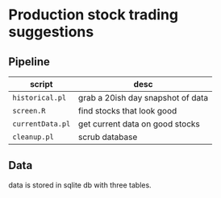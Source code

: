 # Production stock trading suggestions

## Pipeline
|script           | desc|
|-----------------|-----|
| `historical.pl` | grab a 20ish day snapshot of data|
| `screen.R`      | find stocks that look good       |
| `currentData.pl`| get current data on good stocks  |
| `cleanup.pl`    | scrub database                   |

## Data

data is stored in sqlite db with three tables.
